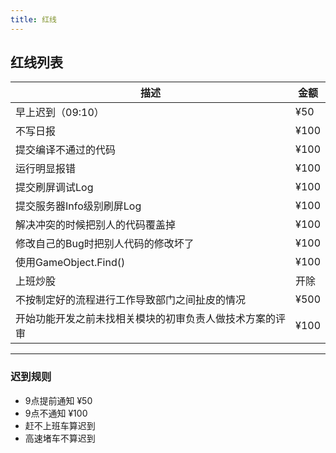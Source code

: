 ```yaml
---
title: 红线
---
```


## 红线列表

|描述|金额|
|---------|-----|
|早上迟到（09:10）|¥50|
|不写日报|¥100|
|提交编译不通过的代码|¥100|
|运行明显报错|¥100|
|提交刷屏调试Log|¥100|
|提交服务器Info级别刷屏Log|¥100|
|解决冲突的时候把别人的代码覆盖掉|¥100|
|修改自己的Bug时把别人代码的修改坏了|¥100|
|使用GameObject.Find()|¥100|
|上班炒股|开除|
|不按制定好的流程进行工作导致部门之间扯皮的情况|¥500|
|开始功能开发之前未找相关模块的初审负责人做技术方案的评审|¥100|

--------------

### 迟到规则

* 9点提前通知 ¥50
* 9点不通知 ¥100
* 赶不上班车算迟到
* 高速堵车不算迟到
